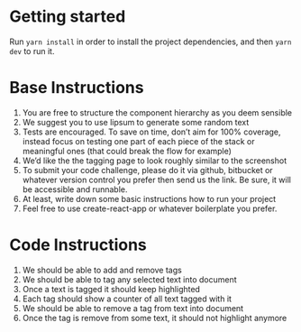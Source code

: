 # Getting started
Run `yarn install` in order to install the project dependencies, and then `yarn dev` to run it.

# Base Instructions
1. You are free to structure the component hierarchy as you deem sensible
2. We suggest you to use lipsum to generate some random text
3. Tests are encouraged. To save on time, don’t aim for 100% coverage, instead focus on testing one part of each piece of the stack or meaningful ones (that could break the flow for example)
4. We’d like the the tagging page to look roughly similar to the screenshot
5. To submit your code challenge, please do it via github, bitbucket or whatever version control you prefer then send us the link. Be sure, it will be accessible and runnable.
6. At least, write down some basic instructions how to run your project
7. Feel free to use create-react-app or whatever boilerplate you prefer.

# Code Instructions
1. We should be able to add and remove tags
2. We should be able to tag any selected text into document
3. Once a text is tagged it should keep highlighted
4. Each tag should show a counter of all text tagged with it
5. We should be able to remove a tag from text into document
6. Once the tag is remove from some text, it should not highlight anymore
